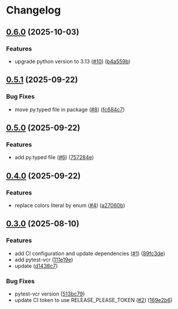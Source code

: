 # Changelog

## [0.6.0](https://github.com/julienpillaud/tactill/compare/0.5.1...0.6.0) (2025-10-03)


### Features

* upgrade python version to 3.13 ([#10](https://github.com/julienpillaud/tactill/issues/10)) ([b4a559b](https://github.com/julienpillaud/tactill/commit/b4a559b414fce97b92e10b11a52d40811f560756))

## [0.5.1](https://github.com/julienpillaud/tactill/compare/0.5.0...0.5.1) (2025-09-22)


### Bug Fixes

* move py.typed file in package ([#8](https://github.com/julienpillaud/tactill/issues/8)) ([fc684c7](https://github.com/julienpillaud/tactill/commit/fc684c741ba0ec1e3a2c3ae059a7b49740652381))

## [0.5.0](https://github.com/julienpillaud/tactill/compare/0.4.0...0.5.0) (2025-09-22)


### Features

* add py.typed file ([#6](https://github.com/julienpillaud/tactill/issues/6)) ([757284e](https://github.com/julienpillaud/tactill/commit/757284e304bb0352904f9cb9da50929fcb20bccc))

## [0.4.0](https://github.com/julienpillaud/tactill/compare/0.3.0...0.4.0) (2025-09-22)


### Features

* replace colors literal by enum ([#4](https://github.com/julienpillaud/tactill/issues/4)) ([a27060b](https://github.com/julienpillaud/tactill/commit/a27060b658c78dfcb069ad6f8e6ee8fc5dffad84))

## [0.3.0](https://github.com/julienpillaud/tactill/compare/0.2.0...0.3.0) (2025-08-10)


### Features

* add CI configuration and update dependencies ([#1](https://github.com/julienpillaud/tactill/issues/1)) ([89fc3de](https://github.com/julienpillaud/tactill/commit/89fc3de073b65e64dbd6418b021d4f72ccc379d3))
* add pytest-vcr ([111e19e](https://github.com/julienpillaud/tactill/commit/111e19e528acdb787ea695d74ec8865e06141613))
* update ([d1438c7](https://github.com/julienpillaud/tactill/commit/d1438c7a0f271c32c560a3853d4eb224cb596472))


### Bug Fixes

* pytest-vcr version ([513bc79](https://github.com/julienpillaud/tactill/commit/513bc79507fa5cefd82050700d63864fab6d3915))
* update CI token to use RELEASE_PLEASE_TOKEN ([#2](https://github.com/julienpillaud/tactill/issues/2)) ([169e2b6](https://github.com/julienpillaud/tactill/commit/169e2b611922bf739217e4f1993c5f1a44027892))
